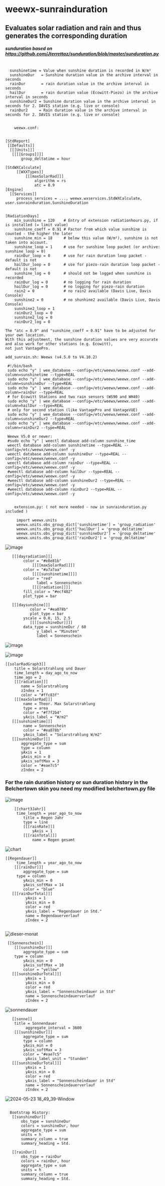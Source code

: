 # weewx-sunrainduration
## Evaluates solar radiation and rain and thus generates the corresponding duration

##### sunduration based on https://github.com/Jterrettaz/sunduration/blob/master/sunduration.py
```
   
  sunshinetime = Value when sunshine duration is recorded in W/m²
  sunshineDur   = Sunshine duration value in the archive interval in seconds
  rainDur       = rain duration value in the archive interval in seconds
  hailDur       = rain duration value (Ecowitt-Piezo) in the archive interval in seconds
  sunshineDur2 = Sunshine duration value in the archive interval in seconds for 2. DAVIS station (e.g. live or console)
  rainDur2     = Rain duration value in the archive interval in seconds for 2. DAVIS station (e.g. live or console)

```


```
   
    weewx.conf:


[StdReport]
 [[Defaults]]
  [[[Units]]]
   [[[[Groups]]]]
       group_deltatime = hour
  
[StdWXCalculate]
     [[WXXTypes]]
         [[[maxSolarRad]]]
             algorithm = rs
             atc = 0.9
[Engine]
  [[Services]]
     process_services = ..., weewx.wxservices.StdWXCalculate, user.sunrainduration.SunshineDuration


[RadiationDays]
    min_sunshine = 120    # Entry of extension radiationhours.py, if is installed (= limit value)
    sunshine_coeff = 0.91 # Factor from which value sunshine is counted - the higher the later
    sunshine_min = 18     # below this value (W/m²), sunshine is not taken into account.
    sunshine_loop = 1     # use for sunshine loop packet (or archive: sunshine_loop = 0)
    rainDur_loop = 0      # use for rain duration loop packet - default is not  
    hailDur_loop = 0      # use for piezo-rain duration loop packet - default is not
    sunshine_log = 0      # should not be logged when sunshine is recorded
    rainDur_log = 0       # no logging for rain duration
    hailDur_log = 0       # no logging for piezo-rain duration
    rain2 = 0             # no rain2 available (Davis Live, Davis Console)
    sunshine2 = 0         # no shunhine2 available (Davis Live, Davis Console) 
    sunshine2_loop = 1
    rainDur2_loop = 0
    sunshine2_log = 0
    rainDur2_log = 0

The "atc = 0.9" and "sunshine_coeff = 0.91" have to be adjusted for your own location.
With this adjustment, the sunshine duration values are very accurate and also work for other stations (e.g. Ecowitt), 
not just VantagePro.

```
   
    add_sunrain.sh: Weewx (v4.5.0 to V4.10.2)
  
     #!/bin/bash
     sudo echo "y" | wee_database --config=/etc/weewx/weewx.conf --add-column=sunshinetime --type=REAL
     sudo echo "y" | wee_database --config=/etc/weewx/weewx.conf --add-column=sunshineDur --type=REAL
     sudo echo "y" | wee_database --config=/etc/weewx/weewx.conf --add-column=rainDur --type=REAL
     # for Ecowitt Stations and two rain sensors (WS90 and WH40)
     sudo echo "y" | wee_database --config=/etc/weewx/weewx.conf --add-column=hailDur --type=REAL
     # only for second station (like VantagePro and VantageVUE)
     sudo echo "y" | wee_database --config=/etc/weewx/weewx.conf --add-column=sunshineDur2 --type=REAL
     sudo echo "y" | wee_database --config=/etc/weewx/weewx.conf --add-column=rainDur2 --type=REAL

     Weewx V5.0 or newer:
     #sudo echo "y" | weectl database add-column sunshine_time
     weectl database add-column sunshinetime --type=REAL --config=/etc/weewx/weewx.conf -y
     weectl database add-column sunshineDur --type=REAL --config=/etc/weewx/weewx.conf -y
     weectl database add-column rainDur --type=REAL --config=/etc/weewx/weewx.conf -y
     #weectl database add-column hailDur --type=REAL --config=/etc/weewx/weewx.conf -y
     #weectl database add-column sunshineDur2 --type=REAL --config=/etc/weewx/weewx.conf -y
     #weectl database add-column rainDur2 --type=REAL --config=/etc/weewx/weewx.conf -y     
```
   
    extension.py: ( not more needed - now in sunrainduration.py included )
  
     import weewx.units
     weewx.units.obs_group_dict['sunshinetime'] = 'group_radiation'
     weewx.units.obs_group_dict['hailDur'] = 'group_deltatime'
     weewx.units.obs_group_dict['sunshineDur2'] = 'group_deltatime'
     weewx.units.obs_group_dict['rainDur2'] = 'group_deltatime'

```

![image](https://github.com/WernerKr/weewx-sunrainduration/assets/93549501/fc3d2e26-f57e-4a0f-95a7-8d49c52d8d11)

```
   [[[dayradiation]]]
		color = "#e8e81b"
            [[[[maxSolarRad]]]]
		color = "#a7a7aa"
            [[[[sunshinetime]]]]
		color = "red"
              label = Sonnenschein
            [[[[radiation]]]]
		fill_color = "#ecf402"
		plot_type = bar

   [[[daysunshine]]]
           color = "#ea078b"
           plot_type = bar
	    yscale = 0.0, 15, 2.5
           [[[[sunshineDur]]]]
		data_type = sunshineDur / 60
              y_label = "Minuten"
              label = Sonnenschein

```

![image](https://github.com/WernerKr/weewx-sunrainduration/assets/93549501/b562ed48-a41b-427c-b545-54259dd87285)

![image](https://github.com/WernerKr/weewx-sunrainduration/assets/93549501/bfe4adc4-9b8a-454e-827c-5f96c7b69bf9)


```
[[solarRadGraph3]]
    title = Solarstrahlung und Dauer
    time_length = day_ago_to_now
    time_ago = 2
    [[[radiation]]]
       name = Solarstrahlung
       zIndex = 1
       color = "#ffc83f"
    [[[maxSolarRad]]]
        name = Theor. Max Solarstrahlung
        type = area
        color = "#f7f2b4"
        yAxis_label = "W/m2"
   [[[sunshinetime]]]
        name = Sonnenschein
        color = "#ea078b"
        yAxis_label = "Solarstrahlung W/m2"
   [[[sunshineDur]]]
       aggregate_type = sum
       type = column  
       yAxis = 1
       yAxis_min = 0
       yAxis_softMax = 3
       color = "#eae7c5"
       zIndex = 2

```

### For the rain duration history or sun duration history in the Belchertown skin you need my modified belchertown.py file

![image](https://github.com/WernerKr/weewx-sunrainduration/assets/93549501/0abe03aa-a85f-437b-8eb7-9181a737760a)


```
    [[chart3Jahr]]
     time_length = year_ago_to_now
        title = Regen Jahr
        type = line
        [[[rainRate]]]
            yAxis = 1
        [[[rainTotal]]]
            name = Regen gesamt

```
![chart](https://github.com/WernerKr/weewx-sunrainduration/assets/93549501/bd2def3e-b4f4-46db-9d0c-26ba6720461c)


```
[[Regendauer]]
     time_length = year_ago_to_now
    [[[rainDur]]]
        aggregate_type = sum
	 type = column
        yAxis_min = 0
        yAxis_softMax = 14
        color = "blue"
   [[[rainDurTotal]]]
         yAxis = 1
         yAxis_min = 0
         color = red
         yAxis_label = "Regendauer in Std."
         name = Regendauerverlauf
         zIndex = 2


```
![dieser-monat](https://github.com/WernerKr/weewx-sunrainduration/assets/93549501/148fd17d-e85b-4bae-8cf2-dc31ded52dcf)

```
 [[Sonnenschein]]
    [[[sunshineDur]]]
        aggregate_type = sum
	type = column
        yAxis_min = 0
        yAxis_softMax = 10
        color = "yellow"
   [[[sunshineDurTotal]]]
         yAxis = 1
         yAxis_min = 0
         color = red
         yAxis_label = "Sonnenscheindauer in Std"
         name = Sonnenscheindauerverlauf
         zIndex = 2
```

![sonnendauer](https://github.com/WernerKr/weewx-sunrainduration/assets/93549501/3273721f-f331-4e70-b4cd-2fd2de809b5a)

```
   [[sonne]]
    title = Sonnendauer
         aggregate_interval = 3600
    [[[sunshineDur]]]
        aggregate_type = sum
        type = column
        yAxis_min = 0
        yAxis_softMax = 3
        color = "#eae7c5"
         yAxis_label_unit = "Stunden"
   [[[sunshineDurTotal]]]
         yAxis = 1
         yAxis_min = 0
         color = red
         yAxis_label = "Sonnenscheindauer in Std"
         name = Sonnenscheindauerverlauf
         zIndex = 2

```

![2024-05-23 18_49_39-Window](https://github.com/WernerKr/weewx-sunrainduration/assets/93549501/d5aa94a8-e921-4f1e-b23b-dd0f39b3be20)

```

  Bootstrap History:
   [[sunshineDur]]
       obs_type = sunshineDur
       colors = sunshineDur, hour
       aggregate_type = sum
       units = h
       summary_column = true
       summary_heading = Std.

   [[rainDur]]
       obs_type = rainDur
       colors = rainDur, hour
       aggregate_type = sum
       units = h
       summary_column = true
       summary_heading = Std.


